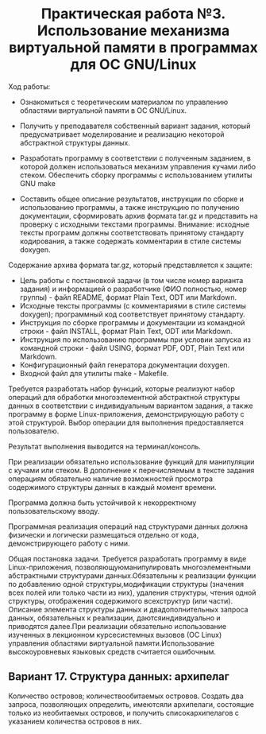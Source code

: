 # <center>Практическая работа №3. Использование механизма виртуальной памяти в программах для ОС GNU/Linux

Ход работы:
- Ознакомиться с теоретическим материалом по управлению областями виртуальной памяти в ОС GNU/Linux.

- Получить у преподавателя собственный вариант задания, который предусматривает моделирование и реализацию некоторой 
абстрактной структуры данных.

- Разработать программу в соответствии с полученным заданием, в которой должен использоваться механизм управления 
кучами либо стеком. Обеспечить сборку программы с использованием утилиты GNU make
- Составить общее описание результатов, инструкции по сборке и использованию программы, а также инструкцию по получению 
документации, сформировать архив формата tar.gz и представить на проверку с исходными текстами программы. Внимание: 
исходные тексты программ должны соответствовать принятому стандарту кодирования, а также содержать комментарии в стиле 
системы doxygen.

Содержание архива формата tar.gz, который представляется к защите:

- Цель работы с постановкой задачи (в том числе номер варианта задания) и информацией о разработчике (ФИО полностью, 
номер группы) - файл README, формат Plain Text, ODT или Markdown.
- Исходные тексты программы (с комментариями в стиле системы doxygen); программный код соответствует принятому стандарту.
- Инструкция по сборке программы и документации из командной строки - файл INSTALL, формат Plain Text, ODT или Markdown.
- Инструкция по использованию программы при условии запуска из командной строки - файл USING, формат PDF, ODT, Plain 
Text или Markdown.
- Конфигурационный файл генератора документации doxygen.
- Входной файл для утилиты make - Makefile.

Требуется разработать набор функций, которые реализуют набор операций для обработки многоэлементной абстрактной 
структуры данных в соответствии с индивидуальным вариантом задания, а также программу в форме Linux-приложения, 
демонстрирующую работу с этой структурой. Выбор операции для выполнения предоставляется пользователю.

Результат выполнения выводится на терминал/консоль.

При реализации обязательно использование функций для манипуляции с кучами или стеком. В дополнение к перечисляемым в 
тексте задания операциям обязательно наличие возможностей просмотра содержимого структуры данных в каждый момент времени.

Программа должна быть устойчивой к некорректному пользовательскому вводу.

Программная реализация операций над структурами данных должна физически и логически размещаться отдельно от кода, 
демонстрирующего работу с ними.

Общая постановка задачи. Требуется разработать программу в виде  Linux-приложения,
позволяющуюманипулировать   многоэлементными   абстрактными   структурами   данных.Обязательны   к   реализации
функции   по   добавлению   одной   структуры,модификации структуры (значения всех полей или только части из них), 
удаления структуры, чтения одной структуры, отображения содержимого всехструктур   (или   части).   Описание   элемента 
структуры   данных   и   двадополнительных   запроса   данных,   обязательных   к   реализации,   даютсяиндивидуально и 
приводятся далее.При реализации обязательно использование изученных в лекционном курсесистемных вызовов (ОС  Linux) 
управления областями виртуальной памяти.Использование высокоуровневых языковых средств считается ошибочным.

## Вариант 17. Структура данных: архипелаг

Количество островов; количествообитаемых островов. Создать два запроса, позволяющих 
определить, имеютсяли архипелаги, состоящие только из необитаемых островов, и получить списокархипелагов с указанием 
количества островов в них.

